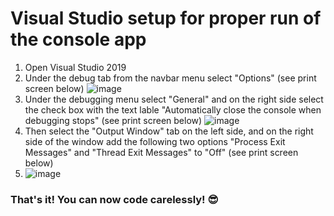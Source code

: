 # Visual Studio setup for proper run of the console app

1. Open Visual Studio 2019 
2. Under the debug tab from the navbar menu select "Options" (see print screen below)
![image](https://raw.githubusercontent.com/sedc-codecademy/skwd8-05-oopcsharp/master/g2/Class01/PrintScreens/print_screen1.png)
3. Under the debugging menu select "General" and on the right side select the check box with the text lable "Automatically close the console when debugging stops" (see print screen below)
 ![image](https://raw.githubusercontent.com/sedc-codecademy/skwd8-05-oopcsharp/master/g2/Class01/PrintScreens/print_screen2.png)
4. Then select the "Output Window" tab on the left side, and on the right side of the window add the following two options "Process Exit Messages" and "Thread Exit Messages" to "Off" (see print screen below)
5. ![image](https://raw.githubusercontent.com/sedc-codecademy/skwd8-05-oopcsharp/master/g2/Class01/PrintScreens/print_screen3.png)

### That's it! You can now code carelessly! 😎

